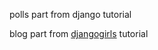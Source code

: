 
polls part from django tutorial

blog part from [djangogirls](https://tutorial.djangogirls.org/en/django_urls/) tutorial